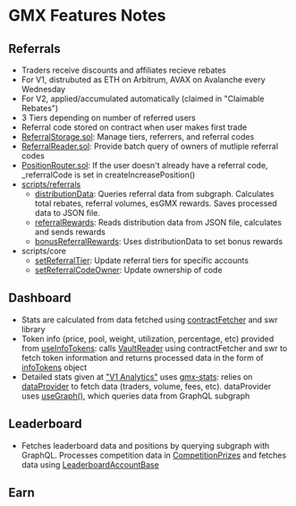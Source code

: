 # GMX Features Notes
## Referrals
- Traders receive discounts and affiliates recieve rebates
- For V1, distrubuted as ETH on Arbitrum, AVAX on Avalanche every Wednesday
- For V2, applied/accumulated automatically (claimed in "Claimable Rebates")
- 3 Tiers depending on number of referred users
- Referral code stored on contract when user makes first trade
- [ReferralStorage.sol](https://github.com/gmx-io/gmx-contracts/blob/master/contracts/referrals/ReferralStorage.sol): Manage tiers, referrers, and referral codes
- [ReferralReader.sol](https://github.com/gmx-io/gmx-contracts/blob/master/contracts/referrals/ReferralReader.sol): Provide batch query of owners of mutliple referral codes
- [PositionRouter.sol](https://github.com/gmx-io/gmx-contracts/blob/master/contracts/core/PositionRouter.sol): If the user doesn't already have a referral code, _referralCode is set in createIncreasePosition()
- [scripts/referrals](https://github.com/gmx-io/gmx-contracts/tree/master/scripts/referrals)
  - [distributionData](https://github.com/gmx-io/gmx-contracts/blob/master/scripts/referrals/distributionData.js): Queries referral data from subgraph. Calculates total rebates, referral volumes, esGMX rewards. Saves processed data to JSON file.
  - [referralRewards](https://github.com/gmx-io/gmx-contracts/blob/master/scripts/referrals/referralRewards.js): Reads distribution data from JSON file, calculates and sends rewards
  - [bonusReferralRewards](https://github.com/gmx-io/gmx-contracts/blob/master/scripts/referrals/bonusReferralRewards.js): Uses distributionData to set bonus rewards
- scripts/core
  - [setReferralTier](https://github.com/gmx-io/gmx-contracts/blob/master/scripts/core/setReferralTier.js): Update referral tiers for specific accounts
  - [setReferralCodeOwner](https://github.com/gmx-io/gmx-contracts/blob/master/scripts/core/setReferralCodeOwner.js): Update ownership of code

## Dashboard
 - Stats are calculated from data fetched using [contractFetcher](https://github.com/gmx-io/gmx-interface/blob/master/src/lib/contracts/contractFetcher.ts) and swr library
 - Token info (price, pool, weight, utilization, percentage, etc) provided from [useInfoTokens](https://github.com/gmx-io/gmx-interface/blob/master/src/domain/tokens/useInfoTokens.ts): calls [VaultReader](https://github.com/gmx-io/gmx-interface/blob/master/src/abis/VaultReader.json) using contractFetcher and swr to fetch token information and returns processed data in the form of [infoTokens](https://github.com/gmx-io/gmx-interface/blob/847d762745506e041058624f082f7d82313eb08d/src/domain/tokens/types.ts#L77) object
 - Detailed stats given at ["V1 Analytics"](https://stats.gmx.io/arbitrum) uses [gmx-stats](https://github.com/gmx-io/gmx-stats): relies on [dataProvider](https://github.com/gmx-io/gmx-stats/blob/master/src/dataProvider.js) to fetch data (traders, volume, fees, etc). dataProvider uses [useGraph()](https://github.com/gmx-io/gmx-stats/blob/5e6db5569ad06753cd8027f2b0e38ffe7b7f3695/src/dataProvider.js#L283), which queries data from GraphQL subgraph

## Leaderboard
 - Fetches leaderboard data and positions by querying subgraph with GraphQL. Processes competition data in [CompetitionPrizes](https://github.com/gmx-io/gmx-interface/blob/master/src/pages/LeaderboardPage/components/CompetitionPrizes.tsx) and fetches data using [LeaderboardAccountBase](https://github.com/gmx-io/gmx-interface/blob/master/src/domain/synthetics/leaderboard/index.ts)

## Earn

